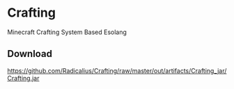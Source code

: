 # Crafting
Minecraft Crafting System Based Esolang

## Download
https://github.com/Radicalius/Crafting/raw/master/out/artifacts/Crafting_jar/Crafting.jar
